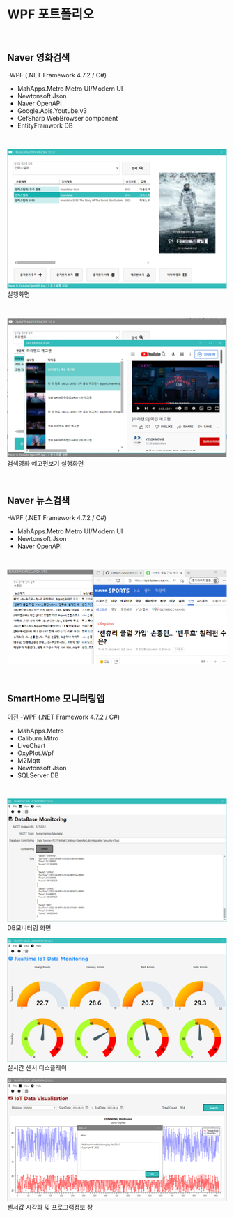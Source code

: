 # WPF 포트폴리오

<br/>


## Naver 영화검색
-WPF (.NET Framework 4.7.2 / C#)
  - MahApps.Metro Metro UI/Modern UI
  - Newtonsoft.Json
  - Naver OpenAPI
  - Google.Apis.Youtube.v3
  - CefSharp WebBrowser component
  - EntityFramwork DB

<br/>

 ![NaverMovieFinder](https://github.com/carhartt0/StudyWpf/blob/main/capture/interstellar.png)
실행화면

<br/>

 ![YoutubePlay](https://github.com/carhartt0/StudyWpf/blob/main/capture/youtubeplay.png?raw=true)
 검색영화 예고편보기 실행화면

<br/>

## Naver 뉴스검색
-WPF (.NET Framework 4.7.2 / C#)
  - MahApps.Metro Metro UI/Modern UI
  - Newtonsoft.Json
  - Naver OpenAPI

<br/>

![NaverNewsSearch](https://github.com/carhartt0/StudyWpf/blob/main/capture/news.png?raw=true)

<br/>

## SmartHome 모니터링앱
[이전](https://github.com/carhartt0/StudyWpf)
-WPF (.NET Framework 4.7.2 / C#)
  - MahApps.Metro
  - Caliburn.Mitro
  - LiveChart
  - OxyPlot.Wpf
  - M2Mqtt
  - Newtonsoft.Json
  - SQLServer DB

<br/>

![SmartHomeMonitoring](https://github.com/carhartt0/StudyWpf/blob/main/capture/SmartHome_DB.png?raw=true)
DB모니터링 화면

![RealtimeView](https://raw.githubusercontent.com/carhartt0/StudyWpf/main/capture/realtimeView.png)
실시간 센서 디스플레이

![HistoryView](https://raw.githubusercontent.com/carhartt0/StudyWpf/main/capture/chart.png)
센서값 시각화 및 프로그램정보 창

<br/>
